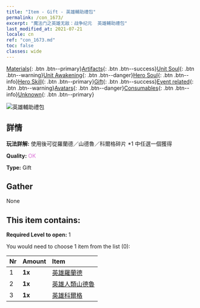 ```yaml
---
title: "Item - Gift - 英雄輔助禮包"
permalink: /con_1673/
excerpt: "魔法门之英雄无敌：战争纪元  英雄輔助禮包"
last_modified_at: 2021-07-21
locale: cn
ref: "con_1673.md"
toc: false
classes: wide
---
```

 [Materials](/ItemsCN/){: .btn .btn--primary}[Artifacts](/ItemsCN/Artifacts/){: .btn .btn--success}[Unit Soul](/ItemsCN/UnitSoul/){: .btn .btn--warning}[Unit Awakening](/ItemsCN/UnitAwakening/){: .btn .btn--danger}[Hero Soul](/ItemsCN/HeroSoul/){: .btn .btn--info}[Hero Skill](/ItemsCN/HeroSkill/){: .btn .btn--primary}[Gift](/ItemsCN/Gift/){: .btn .btn--success}[Event related](/ItemsCN/Events/){: .btn .btn--warning}[Avatars](/ItemsCN/Avatars/){: .btn .btn--danger}[Consumables](/ItemsCN/Consumables/){: .btn .btn--info}[Unknown](/ItemsCN/Unknown/){: .btn .btn--primary}

 ![英雄輔助禮包](/images/t/i_907289.png)

## 詳情
 **玩法詳解:** 使用後可從羅蘭德／山德魯／科爾格碎片 *1 中任選一個獲得

 **Quality:** <span style="color: #DA70D6">OK</span>

 **Type:** Gift

## Gather

  None

## This item contains:

 **Required Level to open:** 1

 You would need to choose 1 item from the list (0):

  | Nr | Amount |     Item    |
  |:---|:-------|:------------|
  | 1 |  **1x** | [英雄羅蘭德](/cn/Items/her_362/) |  | 
  | 2 |  **1x** | [英雄人類山德魯](/cn/Items/her_373/) |  | 
  | 3 |  **1x** | [英雄科爾格](/cn/Items/her_374/) |  | 
